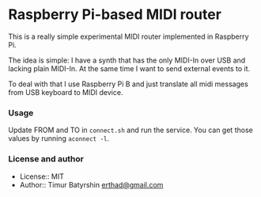 # Raspberry Pi-based MIDI router

This is a really simple experimental MIDI router implemented in Raspberry Pi.

The idea is simple: I have a synth that has the only MIDI-In over USB and lacking plain MIDI-In.
At the same time I want to send external events to it.

To deal with that I use Raspberry Pi B and just translate all midi messages from USB keyboard to MIDI device.

### Usage

Update FROM and TO in `connect.sh` and run the service. You can get those values by running `aconnect -l`.

### License and author
* License:: MIT
* Author:: Timur Batyrshin <erthad@gmail.com>
